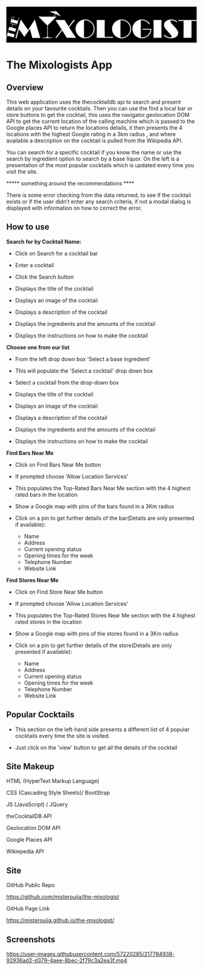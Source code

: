 ![The Mixologist](./assets/images/logo.jpg)

# The Mixologists App

## Overview
This web application uses the thecocktaildb api to search and present details on your favourite cocktails. Then you can use the find a local bar or store buttons to get the cocktail, this uses the navigator.geolocation DOM API to get the current location of the calling machine which is passed to the Google places API to return the locations details, it then presents the 4 locations with the highest Google rating in a 3km radius , and where available a description on the cocktail is pulled from the Wikipedia API.

You can search for a specific cocktail if you know the name or use the search by ingredient option to search by a base liquor. On the left is a presentation of the most popular cocktails which is updated every time you visit the site.

***** something around the recommendations ****

There is some error checking from the data returned, to see if the cocktail exists or if the user didn’t enter any search criteria, if not a modal dialog is displayed with information on how to correct the error.

## How to use
**Search for by Cocktail Name:**

- Click on Search for a cocktail bar

- Enter a cocktail

- Click the Search button

- Displays the title of the cocktail

- Displays an image of the cocktail

- Displays a description of the cocktail

- Displays the ingredients and the amounts of the cocktail

- Displays the instructions on how to make the cocktail

**Choose one from our list**

- From the left drop down box 'Select a base ingredient'

- This will populate the 'Select a cocktail' drop down box

- Select a cocktail from the drop-down box

- Displays the title of the cocktail

- Displays an image of the cocktail

- Displays a description of the cocktail

- Displays the ingredients and the amounts of the cocktail

- Displays the instructions on how to make the cocktail

**Find Bars Near Me**

- Click on Find Bars Near Me button

- If prompted choose 'Allow Location Services'

- This populates the Top-Rated Bars Near Me section with the 4 highest rated bars in the location

- Show a Google map with pins of the bars found in a 3Km radius

- Click on a pin to get further details of the bar(Details are only presented if available):
    - Name
    - Address
    - Current opening status
    - Opening times for the week
    - Telephone Number
    - Website Link

**Find Stores Near Me**

- Click on Find Store Near Me button

- If prompted choose 'Allow Location Services'

- This populates the Top-Rated Stores Near Me section with the 4 highest rated stores in the location

- Show a Google map with pins of the stores found in a 3Km radius

- Click on a pin to get further details of the store(Details are only presented if available):
    - Name
    - Address
    - Current opening status
    - Opening times for the week
    - Telephone Number
    - Website Link

## Popular Cocktails

- This section on the left-hand side presents a different list of 4 popular cocktails every time the site is visited.

- Just click on the 'view' button to get all the details of the cocktail

## Site Makeup

HTML (HyperText Markup Language)

CSS (Cascading Style Sheets)/ BootStrap

JS (JavaScript) / JQuery

theCocktailDB API

Geolocation DOM API

Google Places API

Wikiepedia API

## Site
GitHub Public Repo

https://github.com/misterouija/the-mixologist

GitHub Page Link

https://misterouija.github.io/the-mixologist/

## Screenshots
https://user-images.githubusercontent.com/57220285/217784938-92936ad2-d379-4aee-8bec-2f79c3a2ea3f.mp4


